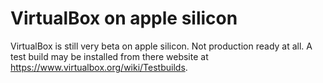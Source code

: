 # VirtualBox on apple silicon

VirtualBox is still very beta on apple silicon. Not production ready at all. A test build may be installed from there website at <https://www.virtualbox.org/wiki/Testbuilds>.
